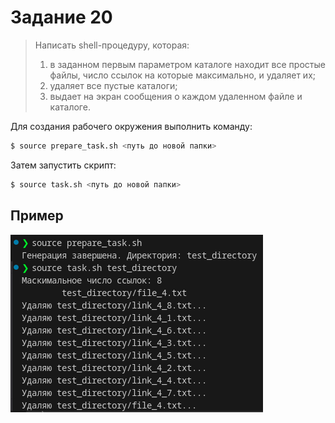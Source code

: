 # Задание 20
> Написать shell-процедуру, которая: 
> 1. в заданном первым параметром каталоге находит все простые файлы, число ссылок на которые максимально, и удаляет их; 
> 2. удаляет все пустые каталоги; 
> 3. выдает на экран сообщения о каждом удаленном файле и каталоге.

Для создания рабочего окружения выполнить команду:
```bash
$ source prepare_task.sh <путь до новой папки>
```
Затем запустить скрипт:
```bash
$ source task.sh <путь до новой папки>
```

## Пример
![](image.png)